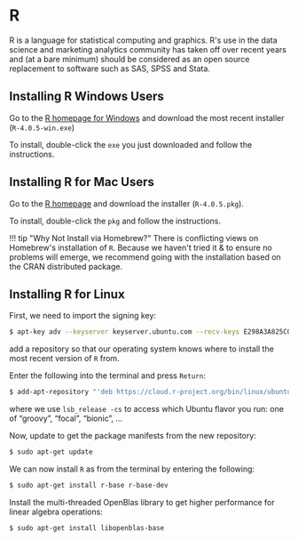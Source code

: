 # R

R is a language for statistical computing and graphics.
R's use in the data science and marketing analytics community has taken off over recent years and (at a bare minimum) should be considered as an open source replacement to software such as SAS, SPSS and Stata.

## Installing R Windows Users

Go to the [R homepage for Windows](https://cran.r-project.org/bin/windows/base/) and download the most recent installer (`R-4.0.5-win.exe`)

To install, double-click the `exe` you just downloaded and follow the instructions.

<!-- Once you have installed R, [verify your install](#verifying-your-install-of-r-all-users). -->

## Installing R for Mac Users

Go to the [R homepage](https://cran.r-project.org/bin/macosx/) and download the installer (`R-4.0.5.pkg`).

To install, double-click the `pkg` and follow the instructions.

<!-- Once you have installed R, [verify your install](#verifying-your-install-of-r-all-users). -->

!!! tip "Why Not Install via Homebrew?"
        There is conflicting views on Homebrew's installation of `R`.
        Because we haven't tried it & to ensure no problems will emerge, we recommend going with the installation based on the CRAN distributed package.

## Installing R for Linux

First, we need to import the signing key:

```bash
$ apt-key adv --keyserver keyserver.ubuntu.com --recv-keys E298A3A825C0D65DFD57CBB651716619E084DAB9
```

add a repository so that our operating system knows where to install the most recent version of `R` from.

Enter the following into the terminal and press `Return`:

```bash
$ add-apt-repository "'deb https://cloud.r-project.org/bin/linux/ubuntu '$(lsb_release -sc)'-cran40/'"
```

where we use `lsb_release -cs` to access which Ubuntu flavor you run: one of “groovy”, “focal”, “bionic”, …

Now, update to get the package manifests from the new repository:

```bash
$ sudo apt-get update
```

We can now install `R` as from the terminal by entering the following:

```bash
$ sudo apt-get install r-base r-base-dev
```

Install the multi-threaded OpenBlas library to get higher performance for linear algebra operations:

```bash
$ sudo apt-get install libopenblas-base
```

<!-- Now, [verify your install](#verifying-your-install-of-r-all-users).

!!! warning "R on WSL Ubuntu vs. R on native Windows"
        Even if you already have a version of `R` installed on your Windows machine, you need to install `R` inside the WSL Ubuntu 18.04 environment we have set up.
        Your Ubuntu terminal cannot see everything you have on your native Windows installation. -->

<!-- ## Verifying your Install of R - All Users

Open a bash terminal and enter:

```bash
$ R --version
```

followed by pressing `Return`. The expected return begins with:

```bash
R version 4.0.x (2021-xx-xx) -- "Some Funky Name"
``` -->
